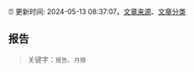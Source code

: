 :alarm_clock: 更新时间: 2024-05-13 08:37:07。[文章来源](/README.md)、[文章分类](/TAGS.md)

## 报告


> 关键字：`报告`、`月报`



